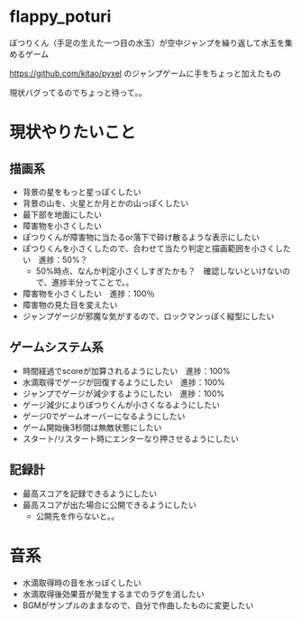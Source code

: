 # flappy_poturi
ぽつりくん（手足の生えた一つ目の水玉）が空中ジャンプを繰り返して水玉を集めるゲーム

https://github.com/kitao/pyxel
のジャンプゲームに手をちょっと加えたもの

現状バグってるのでちょっと待って。。


# 現状やりたいこと
## 描画系
- 背景の星をもっと星っぽくしたい
- 背景の山を、火星とか月とかの山っぽくしたい
- 最下部を地面にしたい
- 障害物を小さくしたい
- ぽつりくんが障害物に当たるor落下で砕け散るような表示にしたい
- ぽつりくんを小さくしたので、合わせて当たり判定と描画範囲を小さくしたい　進捗：50%？
  - 50%時点、なんか判定小さくしすぎたかも？　確認しないといけないので、進捗半分ってことで。。
- 障害物を小さくしたい　進捗：100％
- 障害物の見た目を変えたい
- ジャンプゲージが邪魔な気がするので、ロックマンっぽく縦型にしたい

## ゲームシステム系
- 時間経過でscoreが加算されるようにしたい　進捗：100%
- 水滴取得でゲージが回復するようにしたい　進捗：100%
- ジャンプでゲージが減少するようにしたい　進捗：100%
- ゲージ減少によりぽつりくんが小さくなるようにしたい
- ゲージ0でゲームオーバーになるようにしたい
- ゲーム開始後3秒間は無敵状態にしたい
- スタート/リスタート時にエンターなり押させるようにしたい

## 記録計
- 最高スコアを記録できるようにしたい
- 最高スコアが出た場合に公開できるようにしたい
  - 公開先を作らないと。。

# 音系
- 水滴取得時の音を水っぽくしたい
- 水滴取得後効果音が発生するまでのラグを消したい
- BGMがサンプルのままなので、自分で作曲したものに変更したい